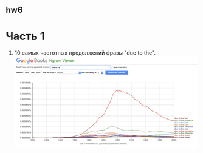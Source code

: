 ## hw6
# Часть 1
  1. 10 самых частотных продолжений фразы "due to the".
![](https://github.com/larastiepich1999/hw6/blob/master/%D0%B7%D0%B0%D0%B4%D0%B0%D0%BD%D0%B8%D0%B5%201.png)
